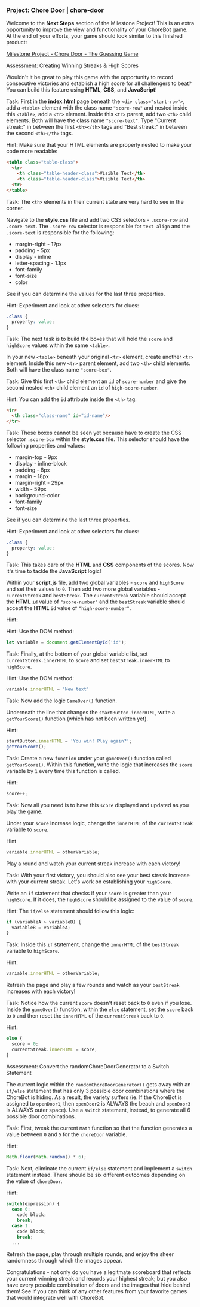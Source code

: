 ### Project: Chore Door | chore-door

Welcome to the __Next Steps__ section of the Milestone Project! This is an extra opportunity to improve the view and functionality of your ChoreBot game.
At the end of your efforts, your game should look similar to this finished product:

[Milestone Project - Chore Door - The Guessing Game](https://s3.amazonaws.com/codecademy-content/projects/chore-door/chore-door-final/index.html "Chore Door")

Assessment: Creating Winning Streaks & High Scores

Wouldn't it be great to play this game with the opportunity to record consecutive victories and establish a high score for all challengers to beat? You can build this feature using __HTML__, __CSS__, and __JavaScript__!

Task: First in the __index.html__ page beneath the `<div class="start-row">`, add a `<table>` element with the class name `"score-row"` and nested inside this `<table>`, add a `<tr>` element. Inside this `<tr>` parent, add two `<th>` child elements. Both will have the class name `"score-text"`. Type "Current streak:" in between the first `<th></th>` tags and "Best streak:" in between the second `<th></th>` tags.

Hint: Make sure that your HTML elements are properly nested to make your code more readable:
```html
<table class="table-class">
  <tr>
    <th class="table-header-class">Visible Text</th>
    <th class="table-header-class">Visible Text</th>
  <tr>
</table>
```

Task: The `<th>` elements in their current state are very hard to see in the corner.  

Navigate to the __style.css__ file and add two CSS selectors - `.score-row` and `.score-text`.  The `.score-row` selector is responsible for `text-align` and the `.score-text` is responsible for the following:

  * margin-right - 17px
  * padding - 5px 
  * display - inline
  * letter-spacing - 1.1px
  * font-family 
  * font-size 
  * color 

See if you can determine the values for the last three properties.

Hint: Experiment and look at other selectors for clues:
```css
.class { 
  property: value;
}
```

Task: The next task is to build the boxes that will hold the `score` and `highScore` values within the same `<table>`.  

In your new `<table>` beneath your original `<tr>` element, create another `<tr>` element. Inside this new `<tr>` parent element, add two `<th>` child elements. Both will have the class name `"score-box"`.

Task: Give this first `<th>` child element an `id` of `score-number` and give the second nested `<th>` child element an `id` of `high-score-number`.

Hint: You can add the `id` attribute inside the `<th>` tag:
```html
<tr>
  <th class="class-name" id="id-name"/> 
</tr>
```

Task: These boxes cannot be seen yet because have to create the CSS selector `.score-box` within the __style.css__ file. This selector should have the following properties and values:

  * margin-top - 9px 
  * display - inline-block
  * padding - 8px
  * margin - 18px
  * margin-right - 29px
  * width - 59px
  * background-color
  * font-family
  * font-size

See if you can determine the last three properties.

Hint: Experiment and look at other selectors for clues:
```css
.class { 
  property: value;
}
```

Task: This takes care of the __HTML__ and __CSS__ components of the scores. Now it's time to tackle the __JavaScript__ logic! 

Within your __script.js__ file, add two global variables - `score` and `highScore` and set their values to `0`. Then add two more global variables - `currentStreak` and `bestStreak`. The `currentStreak` variable should accept the __HTML__ `id` value of `"score-number"` and the `bestStreak` variable should accept the __HTML__ `id` value of `"high-score-number"`. 

Hint:

Hint: Use the DOM method: 
```js
let variable = document.getElementById('id');
```

Task: Finally, at the bottom of your global variable list, set `currentStreak.innerHTML` to `score` and set `bestStreak.innerHTML` to `highScore`.

Hint: Use the DOM method: 
```js
variable.innerHTML = 'New text'
```

Task: Now add the logic `GameOver()` function.

Underneath the line that changes the `startButton.innerHTML`, write a `getYourScore()` function (which has not been written yet).

Hint: 
```js
startButton.innerHTML = 'You win! Play again?';
getYourScore();
```

Task: Create a new `function` under your `gameOver()` function called `getYourScore()`. Within this function, write the logic that increases the `score` variable by `1` every time this function is called.

Hint:
```js
score++;
```

Task: Now all you need is to have this `score` displayed and updated as you play the game. 

Under your `score` increase logic, change the `innerHTML` of the `currentStreak` variable to `score`.

Hint
```js
variable.innerHTML = otherVariable;
```

Play a round and watch your current streak increase with each victory!

Task: With your first victory, you should also see your best streak increase with your current streak. Let's work on establishing your `highScore`.

Write an `if` statement that checks if your `score` is greater than your `highScore`. If it does, the `highScore` should be assigned to the value of `score`.

Hint: The `if/else` statement should follow this logic:
```js
if (variableA > variableB) {
  variableB = variableA;
}
```

Task: Inside this `if` statement, change the `innerHTML` of the `bestStreak` variable to `highScore`.

Hint:
```js
variable.innerHTML = otherVariable;
```

Refresh the page and play a few rounds and watch as your `bestStreak` increases with each victory!

Task: Notice how the current `score` doesn't reset back to `0` even if you lose. Inside the `gameOver()` function, within the `else` statement, set the `score` back to `0` and then reset the `innerHTML` of the `currentStreak` back to `0`.

Hint:
```js
else {
  score = 0;
  currentStreak.innerHTML = score;
}
```

Assessment: Convert the randomChoreDoorGenerator to a Switch Statement

The current logic within the `randomChoreDoorGenerator()` gets away with an `if/else` statement that has only 3 possible door combinations where the ChoreBot is hiding.  As a result, the variety suffers (ie. If the ChoreBot is assigned to `openDoor1`, then `openDoor2` is ALWAYS the beach and `openDoor3` is ALWAYS outer space). Use a `switch` statement, instead, to generate all 6 possible door combinations. 

Task: First, tweak the current `Math` function so that the function generates a value between `0` and `5` for the `choreDoor` variable.

Hint:
```js
Math.floor(Math.random() * 6);
```

Task: Next, eliminate the current `if/else` statement and implement a `switch` statement instead. There should be six different outcomes depending on the value of `choreDoor`. 

Hint:
```js
switch(expression) {
  case 0:
    code block;
    break;
  case 1:
    code block;
    break;
  ...
```

Refresh the page, play through multiple rounds, and enjoy the sheer randomness through which the images appear.

Congratulations - not only do you have a legitmate scoreboard that reflects your current winning streak and records your highest streak; but you also have every possible combination of doors and the images that hide behind them! See if you can think of any other features from your favorite games that would integrate well with ChoreBot.

